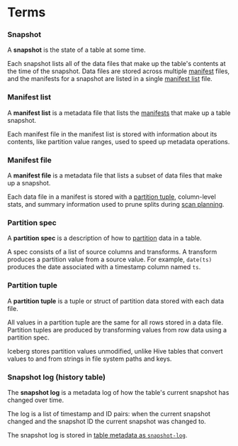 # Terms

### Snapshot

A **snapshot** is the state of a table at some time.

Each snapshot lists all of the data files that make up the table's contents at the time of the snapshot. Data files are stored across multiple [manifest](#manifest-file) files, and the manifests for a snapshot are listed in a single [manifest list](#manifest-list) file.

### Manifest list

A **manifest list** is a metadata file that lists the [manifests](#manifest-file) that make up a table snapshot.

Each manifest file in the manifest list is stored with information about its contents, like partition value ranges, used to speed up metadata operations.

### Manifest file

A **manifest file** is a metadata file that lists a subset of data files that make up a snapshot.

Each data file in a manifest is stored with a [partition tuple](#partition-tuple), column-level stats, and summary information used to prune splits during [scan planning](../performance#scan-planning).

### Partition spec

A **partition spec** is a description of how to [partition](../partitioning) data in a table.

A spec consists of a list of source columns and transforms. A transform produces a partition value from a source value. For example, `date(ts)` produces the date associated with a timestamp column named `ts`.

### Partition tuple

A **partition tuple** is a tuple or struct of partition data stored with each data file.

All values in a partition tuple are the same for all rows stored in a data file. Partition tuples are produced by transforming values from row data using a partition spec.

Iceberg stores partition values unmodified, unlike Hive tables that convert values to and from strings in file system paths and keys.

### Snapshot log (history table)

The **snapshot log** is a metadata log of how the table's current snapshot has changed over time.

The log is a list of timestamp and ID pairs: when the current snapshot changed and the snapshot ID the current snapshot was changed to.

The snapshot log is stored in [table metadata as `snapshot-log`](../spec#table-metadata-fields).

